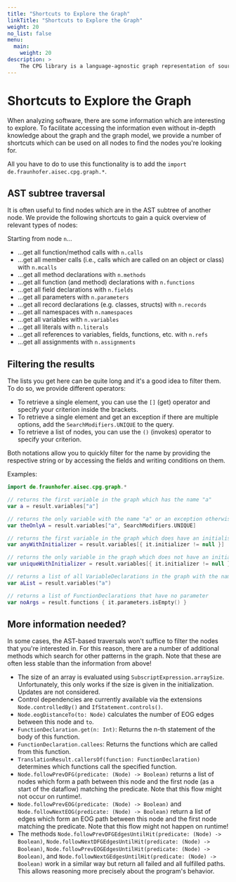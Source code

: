 ```yaml
---
title: "Shortcuts to Explore the Graph"
linkTitle: "Shortcuts to Explore the Graph"
weight: 20
no_list: false
menu:
  main:
    weight: 20
description: >
    The CPG library is a language-agnostic graph representation of source code.
---
```


# Shortcuts to Explore the Graph

When analyzing software, there are some information which are interesting to
explore. To facilitate accessing the information even without in-depth knowledge
about the graph and the graph model, we provide a number of shortcuts which can
be used on all nodes to find the nodes you're looking for.

All you have to do to use this functionality is to add the `import
de.fraunhofer.aisec.cpg.graph.*`.

## AST subtree traversal

It is often useful to find nodes which are in the AST subtree of another node.
We provide the following shortcuts to gain a quick overview of relevant types of
nodes:

Starting from node `n`...
* ...get all function/method calls with `n.calls`
* ...get all member calls (i.e., calls which are called on an object or class)
  with `n.mcalls`
* ...get all method declarations with `n.methods`
* ...get all function (and method) declarations with `n.functions`
* ...get all field declarations with `n.fields`
* ...get all parameters with `n.parameters`
* ...get all record declarations (e.g. classes, structs) with `n.records`
* ...get all namespaces with `n.namespaces`
* ...get all variables with `n.variables`
* ...get all literals with `n.literals`
* ...get all references to variables, fields, functions, etc. with `n.refs`
* ...get all assignments with `n.assignments`

## Filtering the results

The lists you get here can be quite long and it's a good idea to filter them. To
do so, we provide different operators:
* To retrieve a single element, you can use the `[]` (get) operator and specify
  your criterion inside the brackets.
* To retrieve a single element and get an exception if there are multiple
  options, add the `SearchModifiers.UNIQUE` to the query.
* To retrieve a list of nodes, you can use the `()` (invokes) operator to
  specify your criterion.

Both notations allow you to quickly filter for the name by providing the
respective string or by accessing the fields and writing conditions on them.

Examples:
```kotlin
import de.fraunhofer.aisec.cpg.graph.*

// returns the first variable in the graph which has the name "a"
var a = result.variables["a"]

// returns the only variable with the name "a" or an exception otherwise
var theOnlyA = result.variables["a", SearchModifiers.UNIQUE]

// returns the first variable in the graph which does have an initialiser
var anyWithInitializer = result.variables[{ it.initializer != null }]

// returns the only variable in the graph which does not have an initialiser or throws an exception
var uniqueWithInitializer = result.variables[{ it.initializer != null }, SearchModifiers.UNIQUE]

// returns a list of all VariableDeclarations in the graph with the name "a"
var aList = result.variables("a")

// returns a list of FunctionDeclarations that have no parameter
var noArgs = result.functions { it.parameters.isEmpty() }
```

## More information needed?

In some cases, the AST-based traversals won't suffice to filter the nodes that
you're interested in. For this reason, there are a number of additional methods
which search for other patterns in the graph. Note that these are often less
stable than the information from above!

* The size of an array is evaluated using
  `SubscriptExpression.arraySize`. Unfortunately, this only works if the
  size is given in the initialization. Updates are not considered.
* Control dependencies are currently available via the extensions
  `Node.controlledBy()` and `IfStatement.controls()`.
*  `Node.eogDistanceTo(to: Node)` calculates the number of EOG edges between
   this node and `to`.
* `FunctionDeclaration.get(n: Int)`: Returns the n-th statement of the body of
  this function.
* `FunctionDeclaration.callees`: Returns the functions which are called from
  this function.
* `TranslationResult.callersOf(function: FunctionDeclaration)` determines which
  functions call the specified function.
* `Node.followPrevDFG(predicate: (Node) -> Boolean)` returns a list of nodes
  which form a path between this node and the first node (as a start of the
  dataflow) matching the predicate. Note that this flow might not occur on
  runtime!.
* `Node.followPrevEOG(predicate: (Node) -> Boolean)`
  and `Node.followNextEOG(predicate: (Node) -> Boolean)` return a list of edges
  which form an EOG path between this node and the first node matching the
  predicate. Note that this flow might not happen on runtime!
* The methods `Node.followPrevDFGEdgesUntilHit(predicate: (Node) -> Boolean)`,
 `Node.followNextDFGEdgesUntilHit(predicate: (Node) -> Boolean)`,
 `Node.followPrevEOGEdgesUntilHit(predicate: (Node) -> Boolean)`, and
 `Node.followNextGEdgesUntilHit(predicate: (Node) -> Boolean)` work in a similar
  way but return all failed and all fulfilled paths. This allows reasoning more
  precisely about the program's behavior.
